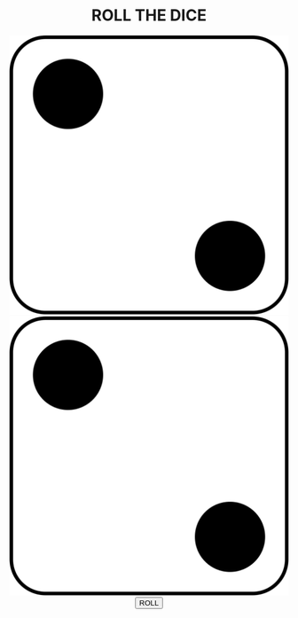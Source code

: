 <!DOCTYPE html>
<html lang="en">
  <head>
    <title>ROLL THE DICE</title>
    <link rel="stylesheet" href="diice.css" />
  </head>
  <body align="center">
    <h1>ROLL THE DICE</h1>
    <div>
      <img id="img1" src="Dice-2.png" />
      <img id="img2" src="Dice-2.png" />
    </div>
    <button id="btn" onclick="f()">ROLL</button>
    <script src="dice.js"></script>
  </body>
</html>
